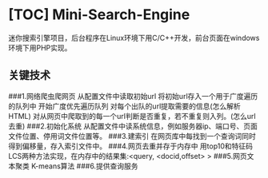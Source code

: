 [TOC]
Mini-Search-Engine
==================

迷你搜索引擎项目，后台程序在Linux环境下用C/C++开发，前台页面在windows环境下用PHP实现。

关键技术
---------------
###1.网络爬虫爬网页
从配置文件中读取初始url
将初始url存入一个用于广度遍历的队列中
开始广度优先遍历队列
对每个出队的url提取需要的信息(怎么解析HTML)
对从网页中爬取到的每一个url判断是否重复，若不重复则入列。(怎么url去重)
###2.初始化系统
从配置文件中读系统信息，例如服务器ip、端口号、页面文件位置、停用词文件位置等。
###3.建索引
在网页库中每找到一个查询词同时得到偏移量，存入索引文件中。
###4.网页去重并存于内存中
用top10和特征码LCS两种方法实现，在内存中的结果集:<query, <docid,offset> >
###5.网页文本聚类
K-means算法
###6.提供查询服务
